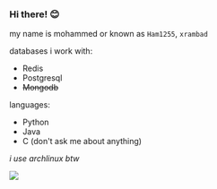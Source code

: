 ### Hi there! 😊
my name is mohammed or known as `Ham1255`, `xrambad`

 databases i work with: 
 * Redis
 * Postgresql
 * ~~Mongodb~~
  
 languages:  
 * Python 
 * Java
 * C (don't ask me about anything)

*i use archlinux btw*


![](https://github-profile-summary-cards.vercel.app/api/cards/stats?username=ham1255&theme=github_dark)

